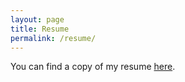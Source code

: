 ```yaml
---
layout: page
title: Resume
permalink: /resume/
---
```


You can find a copy of my resume [here](/static/DanielDaoResume.pdf).
